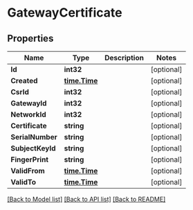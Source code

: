 # GatewayCertificate

## Properties

Name | Type | Description | Notes
------------ | ------------- | ------------- | -------------
**Id** | **int32** |  | [optional] 
**Created** | [**time.Time**](time.Time.md) |  | [optional] 
**CsrId** | **int32** |  | [optional] 
**GatewayId** | **int32** |  | [optional] 
**NetworkId** | **int32** |  | [optional] 
**Certificate** | **string** |  | [optional] 
**SerialNumber** | **string** |  | [optional] 
**SubjectKeyId** | **string** |  | [optional] 
**FingerPrint** | **string** |  | [optional] 
**ValidFrom** | [**time.Time**](time.Time.md) |  | [optional] 
**ValidTo** | [**time.Time**](time.Time.md) |  | [optional] 

[[Back to Model list]](../README.md#documentation-for-models) [[Back to API list]](../README.md#documentation-for-api-endpoints) [[Back to README]](../README.md)


